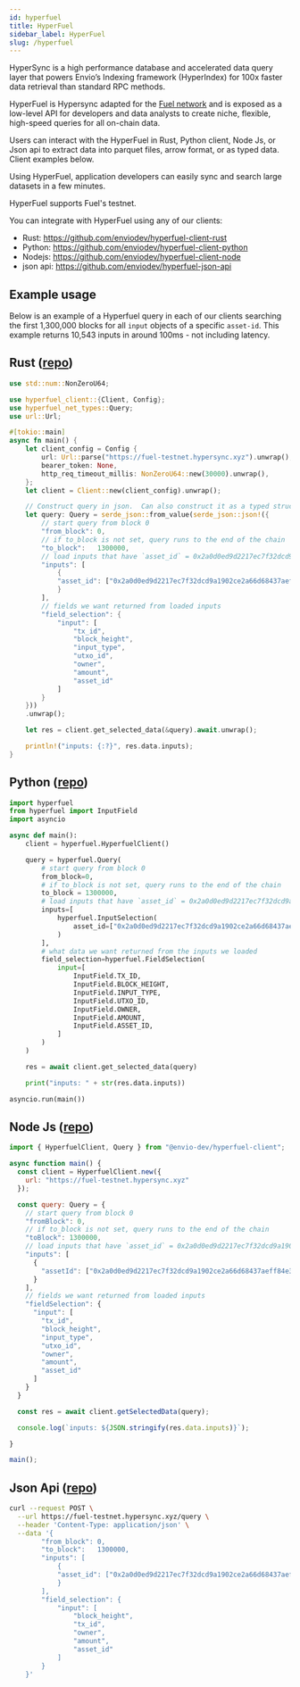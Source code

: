 ```yaml
---
id: hyperfuel
title: HyperFuel
sidebar_label: HyperFuel
slug: /hyperfuel
---
```


HyperSync is a high performance database and accelerated data query layer that powers Envio’s Indexing framework (HyperIndex) for 100x faster data retrieval than standard RPC methods. 

HyperFuel is Hypersync adapted for the [Fuel network](https://fuel.network/) and is exposed as a low-level API for developers and data analysts to create niche, flexible, high-speed queries for all on-chain data. 

Users can interact with the HyperFuel in Rust, Python client, Node Js, or Json api to extract data into parquet files, arrow format, or as typed data.  Client examples below.

Using HyperFuel, application developers can easily sync and search large datasets in a few minutes.

HyperFuel supports Fuel's testnet.

You can integrate with HyperFuel using any of our clients:
 - Rust: https://github.com/enviodev/hyperfuel-client-rust
 - Python: https://github.com/enviodev/hyperfuel-client-python
 - Nodejs: https://github.com/enviodev/hyperfuel-client-node
 - json api: https://github.com/enviodev/hyperfuel-json-api


## Example usage
Below is an example of a Hyperfuel query in each of our clients searching the first 1,300,000 blocks for all `input` objects of a specific `asset-id`.  This example returns 10,543 inputs in around 100ms - not including latency.


## Rust ([repo](https://github.com/enviodev/hyperfuel-client-rust/tree/main/examples/asset-id))
```rust 
use std::num::NonZeroU64;

use hyperfuel_client::{Client, Config};
use hyperfuel_net_types::Query;
use url::Url;

#[tokio::main]
async fn main() {
    let client_config = Config {
        url: Url::parse("https://fuel-testnet.hypersync.xyz").unwrap(),
        bearer_token: None,
        http_req_timeout_millis: NonZeroU64::new(30000).unwrap(),
    };
    let client = Client::new(client_config).unwrap();

    // Construct query in json.  Can also construct it as a typed struct (see predicate-root example)
    let query: Query = serde_json::from_value(serde_json::json!({
        // start query from block 0
        "from_block": 0,
        // if to_block is not set, query runs to the end of the chain
        "to_block":   1300000,
        // load inputs that have `asset_id` = 0x2a0d0ed9d2217ec7f32dcd9a1902ce2a66d68437aeff84e3a3cc8bebee0d2eea
        "inputs": [
            {
            "asset_id": ["0x2a0d0ed9d2217ec7f32dcd9a1902ce2a66d68437aeff84e3a3cc8bebee0d2eea"]
            }
        ],
        // fields we want returned from loaded inputs
        "field_selection": {
            "input": [
                "tx_id",
                "block_height",
                "input_type",
                "utxo_id",
                "owner",
                "amount",
                "asset_id"
            ]
        }
    }))
    .unwrap();

    let res = client.get_selected_data(&query).await.unwrap();

    println!("inputs: {:?}", res.data.inputs);
}

```

## Python ([repo](https://github.com/enviodev/hyperfuel-client-python/blob/main/examples/asset-id.py))
```python
import hyperfuel
from hyperfuel import InputField
import asyncio

async def main():
    client = hyperfuel.HyperfuelClient()

    query = hyperfuel.Query(
        # start query from block 0
        from_block=0,
        # if to_block is not set, query runs to the end of the chain
        to_block = 1300000, 
        # load inputs that have `asset_id` = 0x2a0d0ed9d2217ec7f32dcd9a1902ce2a66d68437aeff84e3a3cc8bebee0d2eea
        inputs=[
            hyperfuel.InputSelection(
                asset_id=["0x2a0d0ed9d2217ec7f32dcd9a1902ce2a66d68437aeff84e3a3cc8bebee0d2eea"]
            )
        ],
        # what data we want returned from the inputs we loaded
        field_selection=hyperfuel.FieldSelection(
            input=[
                InputField.TX_ID,
                InputField.BLOCK_HEIGHT,
                InputField.INPUT_TYPE,
                InputField.UTXO_ID,
                InputField.OWNER,
                InputField.AMOUNT,
                InputField.ASSET_ID,
            ]
        )
    )

    res = await client.get_selected_data(query)

    print("inputs: " + str(res.data.inputs))

asyncio.run(main())

```

## Node Js ([repo](https://github.com/enviodev/hyperfuel-client-node/tree/main/examples/asset-id))
```js
import { HyperfuelClient, Query } from "@envio-dev/hyperfuel-client";

async function main() {
  const client = HyperfuelClient.new({
    url: "https://fuel-testnet.hypersync.xyz"
  });

  const query: Query = {
    // start query from block 0
    "fromBlock": 0,
    // if to_block is not set, query runs to the end of the chain
    "toBlock": 1300000,
    // load inputs that have `asset_id` = 0x2a0d0ed9d2217ec7f32dcd9a1902ce2a66d68437aeff84e3a3cc8bebee0d2eea
    "inputs": [
      {
        "assetId": ["0x2a0d0ed9d2217ec7f32dcd9a1902ce2a66d68437aeff84e3a3cc8bebee0d2eea"]
      }
    ],
    // fields we want returned from loaded inputs
    "fieldSelection": {
      "input": [
        "tx_id",
        "block_height",
        "input_type",
        "utxo_id",
        "owner",
        "amount",
        "asset_id"
      ]
    }
  }

  const res = await client.getSelectedData(query);

  console.log(`inputs: ${JSON.stringify(res.data.inputs)}`);

}

main();

```


## Json Api ([repo](https://github.com/enviodev/hyperfuel-json-api/tree/main/asset-id-query-example))
```bash
curl --request POST \
  --url https://fuel-testnet.hypersync.xyz/query \
  --header 'Content-Type: application/json' \
  --data '{
        "from_block": 0,
        "to_block":   1300000,
        "inputs": [
            {
            "asset_id": ["0x2a0d0ed9d2217ec7f32dcd9a1902ce2a66d68437aeff84e3a3cc8bebee0d2eea"]
            }
        ],
        "field_selection": {
            "input": [
                "block_height",
                "tx_id",
                "owner",
                "amount",
                "asset_id"
            ]
        }
    }'
```